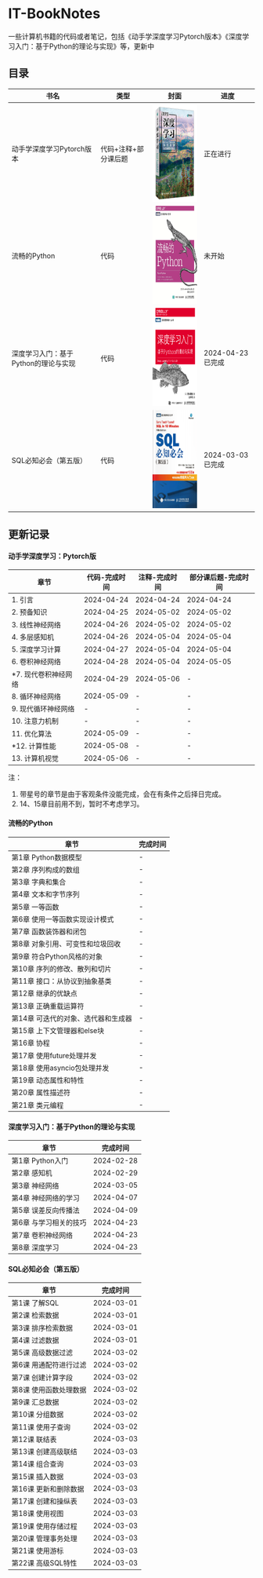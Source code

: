 # IT-BookNotes

一些计算机书籍的代码或者笔记，包括《动手学深度学习Pytorch版本》《深度学习入门：基于Python的理论与实现》等，更新中

## 目录

| 书名  |类型   | 封面                   | 进度                 |
| ----------|----- | --------- | --------- |
| 动手学深度学习Pytorch版本| 代码+注释+部分课后题|  <img width = '150' height ='200' src ="./assets/d2l.png"/>| 正在进行 |
| 流畅的Python | 代码 |  <img width = '150' height ='200' src ="./assets/fluent-python.jpg"/>| 未开始 |
| 深度学习入门：基于Python的理论与实现 | 代码 | <img width = '150' height ='200' src ="./assets/image-20240301085520701.png"/> | 2024-04-23 已完成 |
| SQL必知必会（第五版）  |  代码     | <img width = '150' height ='200' src ="./assets/image-20240301085448284.png"/> | 2024-03-03 已完成 |

## 更新记录

#### 动手学深度学习：Pytorch版

| 章节  |  代码-完成时间  | 注释-完成时间 | 部分课后题-完成时间|
| ------ | ------- | ----- | ----- |
| 1. 引言   | 2024-04-24  | 2024-04-24 | 2024-04-24 |
| 2. 预备知识   | 2024-04-25  | 2024-05-02 | 2024-05-02 |
| 3. 线性神经网络   | 2024-04-26  | 2024-05-02 | 2024-05-02 |
| 4. 多层感知机   | 2024-04-26  | 2024-05-04 | 2024-05-04 |
| 5. 深度学习计算   | 2024-04-27  | 2024-05-04 | 2024-05-04 |
| 6. 卷积神经网络   | 2024-04-28  | 2024-05-04 | 2024-05-05 |
| *7. 现代卷积神经网络   |  2024-04-29  | 2024-05-06 | - |
| 8. 循环神经网络   | 2024-05-09 | - | - |
| 9. 现代循环神经网络   | - | - | - |
| 10. 注意力机制   | - | - | - |
| 11. 优化算法   | 2024-05-09 | - | - |
| *12. 计算性能   | 2024-05-08 | - | - |
| 13. 计算机视觉   | 2024-05-06 | - | - |

注：
1. 带星号的章节是由于客观条件没能完成，会在有条件之后择日完成。
2. 14、15章目前用不到，暂时不考虑学习。

#### 流畅的Python

| 章节  |  完成时间  |
| ------ | ------- | 
|第1章 Python数据模型 | - |
|第2章 序列构成的数组 | - |
|第3章 字典和集合 | - |
|第4章 文本和字节序列 | - |
|第5章 一等函数 | - |
|第6章 使用一等函数实现设计模式 | - |
|第7章 函数装饰器和闭包 | - |
|第8章 对象引用、可变性和垃圾回收 | - |
|第9章 符合Python风格的对象 | - |
|第10章 序列的修改、散列和切片 | - |
|第11章 接口：从协议到抽象基类 | - |
|第12章 继承的优缺点 | - |
|第13章 正确重载运算符 | - |
|第14章 可迭代的对象、选代器和生成器 | - |
|第15章 上下文管理器和else块 | - |
|第16章 协程 | - |
|第17章 使用future处理并发 | - |
|第18章 使用asyncio包处理并发 | - |
|第19章 动态属性和特性 | - |
|第20章 属性描述符 | - |
|第21章 类元编程 | - |


#### 深度学习入门：基于Python的理论与实现


| 章节                   | 完成时间   |
| ---------------------- | ---------- |
| 第1章 Python入门       | 2024-02-28 |
| 第2章 感知机           |  2024-02-29  |
| 第3章 神经网络         | 2024-03-05 |
| 第4章 神经网络的学习   | 2024-04-07 |
| 第5章 误差反向传播法   | 2024-04-09 |
| 第6章 与学习相关的技巧 | 2024-04-23 |
| 第7章 卷积神经网络     | 2024-04-23 |
| 第8章 深度学习         | 2024-04-23 |



#### SQL必知必会（第五版）

| 章节                   | 完成时间   |
| ---------------------- | ---------- |
| 第1课 了解SQL          | 2024-03-01 |
| 第2课 检索数据         | 2024-03-01 |
| 第3课 排序检索数据     | 2024-03-01 |
| 第4课 过滤数据         | 2024-03-01 |
| 第5课 高级数据过滤     | 2024-03-02 |
| 第6课 用通配符进行过滤 | 2024-03-02 |
| 第7课 创建计算字段     | 2024-03-02 |
| 第8课 使用函数处理数据 | 2024-03-02 |
| 第9课 汇总数据         | 2024-03-02 |
| 第10课 分组数据        | 2024-03-02 |
| 第11课 使用子查询      | 2024-03-02 |
| 第12课 联结表          | 2024-03-03 |
| 第13课 创建高级联结    | 2024-03-03 |
| 第14课 组合查询        | 2024-03-03 |
| 第15课 插入数据        | 2024-03-03 |
| 第16课 更新和删除数据  | 2024-03-03 |
| 第17课 创建和操纵表    | 2024-03-03 |
| 第18课 使用视图        | 2024-03-03 |
| 第19课 使用存储过程    | 2024-03-03 |
| 第20课 管理事务处理    | 2024-03-03 |
| 第21课 使用游标        | 2024-03-03 |
| 第22课 高级SQL特性     | 2024-03-03 |
